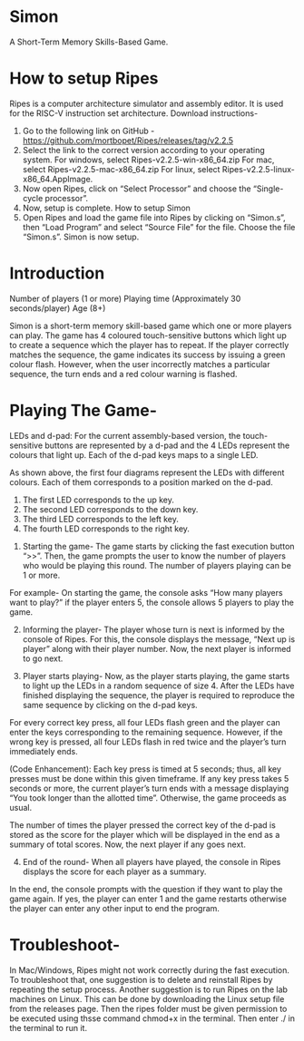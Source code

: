 # Simon
A Short-Term Memory Skills-Based Game.

# How to setup Ripes
Ripes is a computer architecture simulator and assembly editor. It is used for the RISC-V instruction set architecture.
Download instructions-
1)	Go to the following link on GitHub -https://github.com/mortbopet/Ripes/releases/tag/v2.2.5
2)	Select the link to the correct version according to your operating system. 
For windows, select Ripes-v2.2.5-win-x86_64.zip 
For mac, select Ripes-v2.2.5-mac-x86_64.zip 
For linux, select Ripes-v2.2.5-linux-x86_64.AppImage.
3)	Now open Ripes, click on “Select Processor” and choose the “Single-cycle processor”.  
4)	Now, setup is complete.
How to setup Simon
1)	Open Ripes and load the game file into Ripes by clicking on “Simon.s”, then “Load Program” and select “Source File” for the file. Choose the file “Simon.s”.  Simon is now setup.

# Introduction
Number of players (1 or more)
Playing time (Approximately 30 seconds/player)
Age (8+) 

Simon is a short-term memory skill-based game which one or more players can play. The game has 4 coloured touch-sensitive buttons which light up to create a sequence which the player has to repeat. If the player correctly matches the sequence, the game indicates its success by issuing a green colour flash. However, when the user incorrectly matches a particular sequence, the turn ends and a red colour warning is flashed. 

# Playing The Game-
LEDs and d-pad:
For the current assembly-based version, the touch-sensitive buttons are represented by a d-pad and the 4 LEDs represent the colours that light up. Each of the d-pad keys maps to a single LED.

As shown above, the first four diagrams represent the LEDs with different colours. Each of them corresponds to a position marked on the d-pad. 
1)	The first LED corresponds to the up key.
2)	The second LED corresponds to the down key.
3)	The third LED corresponds to the left key.
4)	The fourth LED corresponds to the right key.

1.	Starting the game- 
The game starts by clicking the fast execution button “>>”. Then, the game prompts the user to know the number of players who would be playing this round. The number of players playing can be 1 or more.

For example- On starting the game, the console asks “How many players want to play?” if the player enters 5, the console allows 5 players to play the game.

2.	Informing the player-
The player whose turn is next is informed by the console of Ripes. For this, the console displays the message, “Next up is player” along with their player number. Now, the next player is informed to go next.

3.	Player starts playing-
Now, as the player starts playing, the game starts to light up the LEDs in a random sequence of size 4. After the LEDs have finished displaying the sequence, the player is required to reproduce the same sequence by clicking on the d-pad keys. 
 
For every correct key press, all four LEDs flash green and the player can enter the keys corresponding to the remaining sequence. However, if the wrong key is pressed, all four LEDs flash in red twice and the player’s turn immediately ends. 
 
(Code Enhancement): Each key press is timed at 5 seconds; thus, all key presses must be done within this given timeframe. If any key press takes 5 seconds or more, the current player’s turn ends with a message displaying “You took longer than the allotted time”. Otherwise, the game proceeds as usual.

The number of times the player pressed the correct key of the d-pad is stored as the score for the player which will be displayed in the end as a summary of total scores. Now, the next player if any goes next.

4.	End of the round-
When all players have played, the console in Ripes displays the score for each player as a summary. 

In the end, the console prompts with the question if they want to play the game again. If yes, the player can enter 1 and the game restarts otherwise the player can enter any other input to end the program.

# Troubleshoot-
In Mac/Windows, Ripes might not work correctly during the fast execution.
To troubleshoot that, one suggestion is to delete and reinstall Ripes by repeating the setup process.
Another suggestion is to run Ripes on the lab machines on Linux. This can be done by downloading the Linux setup file from the releases page. Then the ripes folder must be given permission to be executed using thsse command chmod+x in the terminal. Then enter ./<name of the file>  in the terminal to run it.
